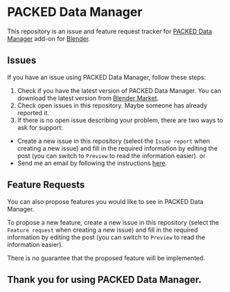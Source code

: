 # PACKED Data Manager

This repository is an issue and feature request tracker for [PACKED Data Manager](https://polynook.com/packed/data-manager/) add-on for [Blender](https://blender.org).

## Issues

If you have an issue using PACKED Data Manager, follow these steps:

1. Check if you have the latest version of PACKED Data Manager. You can download the latest version from [Blender Market](https://blendermarket.com/products/packed-data-manager).
2. Check open issues in this repository. Maybe someone has already reported it.
3. If there is no open issue describing your problem, there are two ways to ask for support:
  - Create a new issue in this repository (select the `Issue report` when creating a new issue) and fill in the required information by editing the post (you can switch to `Preview` to read the information easier).
    or
  - Send me an email by following the instructions [here](https://polynook.com/packed/data-manager/docs/support).

## Feature Requests

You can also propose features you would like to see in PACKED Data Manager.

To propose a new feature, create a new issue in this repository (select the `Feature request` when creating a new issue) and fill in the required information by editing the post (you can switch to `Preview` to read the information easier).

There is no guarantee that the proposed feature will be implemented.

## Thank you for using PACKED Data Manager.
